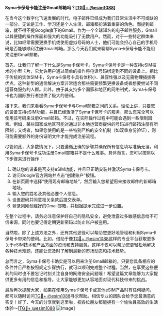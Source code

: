**Syma卡保号卡能注册Gmail邮箱吗？[[TG💪+ @esim1088](https://t.me/s/esim1088)]**

在当今这个数字化飞速发展的时代，电子邮件已经成为我们日常生活中不可或缺的一部分。无论是工作、学习还是个人生活，邮箱都扮演着重要的角色。而提到邮箱，就不得不提Google旗下的Gmail。作为一个全球知名的电子邮件服务，Gmail以其便捷的操作界面和强大的功能吸引了无数用户。然而，对于一些特定群体来说，比如经常需要更换手机或使用虚拟号码的人士，他们可能会担心自己的手机号码是否能够顺利注册Gmail邮箱。那么今天我们就来聊聊Syma卡保号卡能不能用来注册Gmail邮箱。

首先，让我们了解一下什么是Syma卡保号卡。Syma卡保号卡是一种支持eSIM技术的小型卡片，它允许用户通过简单的操作将电话号码绑定到不同的设备上。相比于传统的实体SIM卡，Syma卡保号卡具有体积小、兼容性强以及无需物理插拔等优点。这种新型的通信解决方案非常适合那些需要频繁更换设备或者想要尝试不同运营商服务的人群。此外，由于其支持多个国家和地区的网络制式，Syma卡保号卡也为国际旅行者提供了极大的便利。

接下来，我们来看看Syma卡保号卡与Gmail邮箱之间的关系。理论上讲，只要您的设备支持eSIM功能，并且已经激活了Syma卡保号卡的服务，那么您完全可以使用该号码来注册Gmail邮箱。不过，在实际操作过程中可能会遇到一些限制因素。例如，某些国家或地区可能对通过非本地运营商提供的号码进行邮箱注册有所限制；又或者，如果您使用的是一些特别严格的安全机制（如双重身份验证），则可能需要额外的身份证明文件才能完成注册流程。

尽管如此，大多数情况下，只要遵循正确的步骤并确保所有信息填写准确无误，利用Syma卡保号卡成功注册Gmail邮箱并不是什么难事。具体而言，您可以按照以下步骤来进行操作：

1. 确认您的设备是否支持eSIM功能，并且已正确安装并激活Syma卡保号卡。
2. 访问Google官方网站并点击“创建账户”按钮。
3. 在新页面中选择“使用现有邮箱地址”，然后输入您希望用来接收邮件的新邮箱地址。
4. 输入您的姓名及其他必要个人信息。
5. 设置密码并同意相关条款后提交表单。
6. 登录刚刚创建好的Gmail邮箱，并根据提示完成进一步设置。

在整个过程中，请务必注意保护好自己的隐私安全，避免泄露过多敏感信息给不可信来源。同时也要记得定期更新密码以防止账户被盗用。

当然啦，除了上述方法之外，还有其他途径可以帮助您更好地管理和利用Syma卡保号卡带来的便利。比如，借助于像[TG💪+ @esim1088](https://t.me/s/esim1088)这样的专业平台获取更多关于eSIM技术和产品方面的资讯和支持服务。这样不仅可以帮助您更轻松地解决各种技术难题，还能让您及时了解到最新的市场动态和技术趋势。

总而言之，Syma卡保号卡确实是可以用来注册Gmail邮箱的。只要您具备相应的条件并且严格按照规定步骤执行，就可以顺利完成整个过程。当然，在享受这些便利的同时也不要忘记时刻关注自身的网络安全问题哦！希望这篇文章能够为大家提供更多有用的信息和指导，让大家能够更加从容地面对现代科技带来的挑战。

最后再次提醒大家，如果在使用Syma卡保号卡或其他eSIM产品时有任何疑问，都可以随时访问[TG💪+ @esim1088](https://t.me/s/esim1088)寻求帮助。相信专业的团队会给予您最满意的答复！好了，今天的分享就到这里啦，祝各位朋友都能拥有一个愉快且高效的生活体验～[[TG💪+ @esim1088](https://t.me/s/esim1088) ![Image](https://i.postimg.cc/4NQfJmqS/Snipaste-2025-05-13-00-14-12.png)]